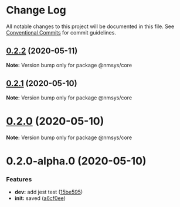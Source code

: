 # Change Log

All notable changes to this project will be documented in this file.
See [Conventional Commits](https://conventionalcommits.org) for commit guidelines.

## [0.2.2](https://github.com/kamontat/nmsys/compare/@nmsys/core@0.2.1...@nmsys/core@0.2.2) (2020-05-11)

**Note:** Version bump only for package @nmsys/core





## [0.2.1](https://github.com/kamontat/nmsys/compare/@nmsys/core@0.2.0...@nmsys/core@0.2.1) (2020-05-10)

**Note:** Version bump only for package @nmsys/core





# [0.2.0](https://github.com/kamontat/nmsys/compare/@nmsys/core@0.2.0-alpha.0...@nmsys/core@0.2.0) (2020-05-10)

**Note:** Version bump only for package @nmsys/core





# 0.2.0-alpha.0 (2020-05-10)


### Features

* **dev:** add jest test ([15be595](https://github.com/kamontat/nmsys/commit/15be595784b46acca3c95355ee18a732bbef05cf))
* **init:** saved ([a6cf0ee](https://github.com/kamontat/nmsys/commit/a6cf0eeb9f6b981859ff5f098163d9ea45eb0442))
